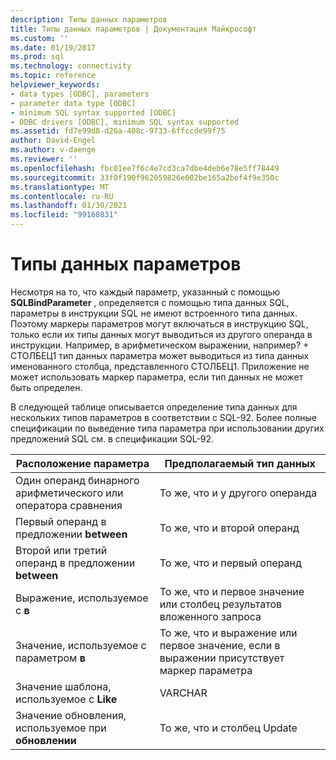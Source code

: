 ```yaml
---
description: Типы данных параметров
title: Типы данных параметров | Документация Майкрософт
ms.custom: ''
ms.date: 01/19/2017
ms.prod: sql
ms.technology: connectivity
ms.topic: reference
helpviewer_keywords:
- data types [ODBC], parameters
- parameter data type [ODBC]
- minimum SQL syntax supported [ODBC]
- ODBC drivers [ODBC], minimum SQL syntax supported
ms.assetid: fd7e99d8-d26a-408c-9733-6ffccde99f75
author: David-Engel
ms.author: v-daenge
ms.reviewer: ''
ms.openlocfilehash: fbc01ee7f6c4e7cd3ca7dbe4deb6e78e5ff78449
ms.sourcegitcommit: 33f0f190f962059826e002be165a2bef4f9e350c
ms.translationtype: MT
ms.contentlocale: ru-RU
ms.lasthandoff: 01/30/2021
ms.locfileid: "99160831"
---
```

# <a name="parameter-data-types"></a>Типы данных параметров
Несмотря на то, что каждый параметр, указанный с помощью **SQLBindParameter** , определяется с помощью типа данных SQL, параметры в инструкции SQL не имеют встроенного типа данных. Поэтому маркеры параметров могут включаться в инструкцию SQL, только если их типы данных могут выводиться из другого операнда в инструкции. Например, в арифметическом выражении, например? + СТОЛБЕЦ1 тип данных параметра может выводиться из типа данных именованного столбца, представленного СТОЛБЕЦ1. Приложение не может использовать маркер параметра, если тип данных не может быть определен.  
  
 В следующей таблице описывается определение типа данных для нескольких типов параметров в соответствии с SQL-92. Более полные спецификации по выведение типа параметра при использовании других предложений SQL см. в спецификации SQL-92.  
  
|Расположение параметра|Предполагаемый тип данных|  
|---------------------------|-----------------------|  
|Один операнд бинарного арифметического или оператора сравнения|То же, что и у другого операнда|  
|Первый операнд в предложении **between**|То же, что и второй операнд|  
|Второй или третий операнд в предложении **between**|То же, что и первый операнд|  
|Выражение, используемое с **в**|То же, что и первое значение или столбец результатов вложенного запроса|  
|Значение, используемое с параметром **в**|То же, что и выражение или первое значение, если в выражении присутствует маркер параметра|  
|Значение шаблона, используемое с **Like**|VARCHAR|  
|Значение обновления, используемое при **обновлении**|То же, что и столбец Update|
